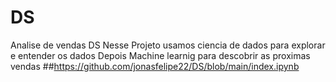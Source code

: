 # DS
Analise de vendas DS
Nesse Projeto usamos ciencia de dados para explorar e entender os dados 
Depois Machine learnig para descobrir as proximas vendas
##https://github.com/jonasfelipe22/DS/blob/main/index.ipynb
